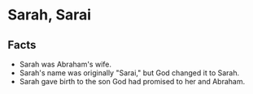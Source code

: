 # Sarah, Sarai

## Facts



* Sarah was Abraham's wife.
* Sarah's name was originally "Sarai," but God changed it to Sarah.
* Sarah gave birth to the son God had promised to her and Abraham.